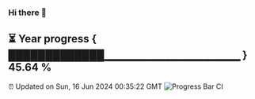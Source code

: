 ### Hi there 👋
⏳ Year progress { █████████████▁▁▁▁▁▁▁▁▁▁▁▁▁▁▁▁▁ } 45.64 %
---
⏰ Updated on Sun, 16 Jun 2024 00:35:22 GMT
![Progress Bar CI](https://github.com/Moyi321/Moyi321/workflows/Progress%20Bar%20CI/badge.svg)
